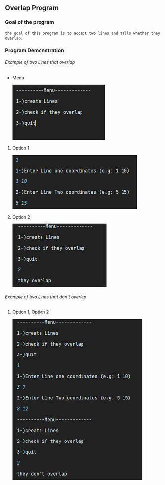 Overlap Program
---
### Goal of the program

    the goal of this program is to accept two lines and tells whether they overlap.

### Program Demonstration

###### Example of two Lines that overlap

* Menu

   ![Main Menu](captures/img.png "Main Menu")

1. Option 1

    ![Menu Option 1](captures/img_1.png "Main Menu")

2. Option 2

    ![Menu Option 1](captures/img_2.png "Main Menu")

###### Example of two Lines that don't overlap

1. Option 1, Option 2

    ![Menu Option 1](captures/img_3.png "Main Menu")
